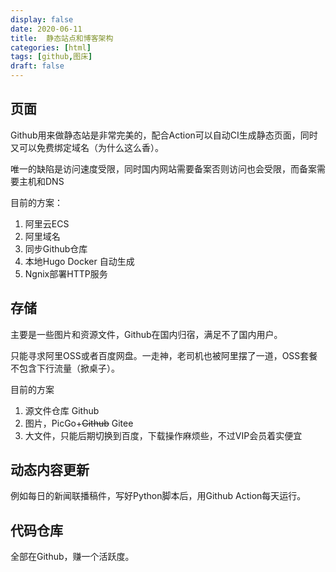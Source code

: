 ```yaml
---
display: false
date: 2020-06-11
title:  静态站点和博客架构
categories: [html]
tags: [github,图床]
draft: false
---
```


## 页面
Github用来做静态站是非常完美的，配合Action可以自动CI生成静态页面，同时又可以免费绑定域名（为什么这么香）。

唯一的缺陷是访问速度受限，同时国内网站需要备案否则访问也会受限，而备案需要主机和DNS

目前的方案：
1. 阿里云ECS
2. 阿里域名
3. 同步Github仓库
4. 本地Hugo Docker 自动生成
5. Ngnix部署HTTP服务

## 存储
主要是一些图片和资源文件，Github在国内归宿，满足不了国内用户。

只能寻求阿里OSS或者百度网盘。一走神，老司机也被阿里摆了一道，OSS套餐不包含下行流量（掀桌子）。

目前的方案
1. 源文件仓库 Github
1. 图片，PicGo+~~Github~~ Gitee
2. 大文件，只能后期切换到百度，下载操作麻烦些，不过VIP会员着实便宜

## 动态内容更新

例如每日的新闻联播稿件，写好Python脚本后，用Github Action每天运行。

## 代码仓库
全部在Github，赚一个活跃度。


